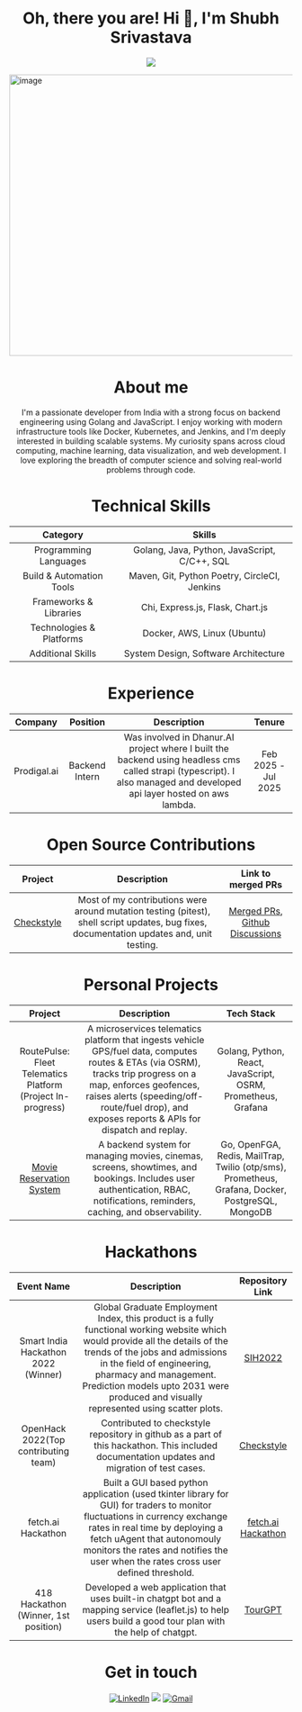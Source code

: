 
<h1 align="center">Oh, there you are! Hi 👋, I'm Shubh Srivastava</h1>
<p align="center">
  <a href="https://github.com/DenverCoder1/readme-typing-svg"><img src="https://readme-typing-svg.herokuapp.com?font=Time+New+Roman&color=cyan&size=25&center=true&vCenter=true&width=600&height=100&lines=नमस्ते+Hello+Привет+你好+salut;Computer+Science+Student+From+India;Hackathon+Master;Cloud+Engineering+Enthusiast;Love+To+Collaborate;Building+Strong+Communities"></a>
</p>

<img width="1500" height="500" alt="image" src="https://github.com/user-attachments/assets/b4190542-5d36-4c22-a142-64807e2fed07" />

<h1 align="center">About me</h1>
 
<p align="center">I'm a passionate developer from India with a strong focus on backend engineering using Golang and JavaScript. I enjoy working with modern infrastructure tools like Docker, Kubernetes, and Jenkins, and I'm deeply interested in building scalable systems. My curiosity spans across cloud computing, machine learning, data visualization, and web development. I love exploring the breadth of computer science and solving real-world problems through code.</p>

  
<h1 align="center">Technical Skills</h1>
<div align="center">

| Category | Skills |
| :---: | :---: |
| Programming Languages | Golang, Java, Python, JavaScript, C/C++, SQL |
| Build & Automation Tools | Maven, Git, Python Poetry, CircleCI, Jenkins |
| Frameworks & Libraries | Chi, Express.js, Flask, Chart.js |
| Technologies & Platforms | Docker, AWS, Linux (Ubuntu) |
| Additional Skills | System Design, Software Architecture |

</div>
<h1 align="center">Experience</h1>

| Company | Position | Description | Tenure |
| :---: | :---: | :---: | :---: |
| Prodigal.ai | Backend Intern | Was involved in Dhanur.AI project where I built the backend using headless cms called strapi (typescript). I also managed and developed api layer hosted on aws lambda. | Feb 2025 - Jul 2025 |

<h1 align="center">Open Source Contributions</h1>

| Project | Description | Link to merged PRs |
| :---: | :---: | :---: |
| [Checkstyle](https://github.com/checkstyle/checkstyle) | Most of my contributions were around mutation testing (pitest), shell script updates, bug fixes, documentation updates and, unit testing. | [Merged PRs](https://github.com/checkstyle/checkstyle/pulls?q=is%3Apr+author%3AThatSneakyCoder+is%3Aclosed), [Github Discussions](https://github.com/checkstyle/checkstyle/discussions?discussions_q=author%3AThatSneakyCoder+) | 


<h1 align="center">Personal Projects</h1>

| Project | Description | Tech Stack |
| :---: | :---: | :---: |
| RoutePulse: Fleet Telematics Platform (Project In-progress) | A microservices telematics platform that ingests vehicle GPS/fuel data, computes routes & ETAs (via OSRM), tracks trip progress on a map, enforces geofences, raises alerts (speeding/off-route/fuel drop), and exposes reports & APIs for dispatch and replay. | Golang, Python, React, JavaScript, OSRM, Prometheus, Grafana |
| [Movie Reservation System](https://github.com/ThatSneakyCoder/Movie-Reservation-System) | A backend system for managing movies, cinemas, screens, showtimes, and bookings. Includes user authentication, RBAC, notifications, reminders, caching, and observability. | Go, OpenFGA, Redis, MailTrap, Twilio (otp/sms), Prometheus, Grafana, Docker, PostgreSQL, MongoDB | 

<h1 align="center">Hackathons</h1>

| Event Name | Description | Repository Link |
| :---: | :---: | :---: |
| Smart India Hackathon 2022 (Winner) | Global Graduate Employment Index, this product is a fully functional working website which would provide all the details of the trends of the jobs and admissions in the field of engineering, pharmacy and management.  Prediction models upto 2031 were produced and visually represented using scatter plots. | [SIH2022](https://github.com/shubh220922/Global-Graduate-Employment-Index-SIH-2022-project-) |
| OpenHack 2022(Top contributing team) | Contributed to checkstyle repository in github as a part of this hackathon. This included documentation updates and migration of test cases. | [Checkstyle](https://github.com/checkstyle/checkstyle/pulls?q=is%3Apr+author%3Ashubh220922+is%3Aclosed) |
| fetch.ai Hackathon | Built a GUI based python application (used tkinter library for GUI) for traders to monitor fluctuations in currency exchange rates in real time by deploying a fetch uAgent that autonomouly monitors the rates and notifies the user when the rates cross user defined threshold.| [fetch.ai Hackathon](https://github.com/shubh220922/Fetch.ai-Hackathon-Project) |
| 418 Hackathon (Winner, 1st position) | Developed a web application that uses built-in chatgpt bot and a mapping service (leaflet.js) to help users build a good tour plan with the help of chatgpt. | [TourGPT](https://github.com/shubh220922/Aether-Hackathon-Project/tree/main) |


<!-- <h1 align="center">My blog posts</h1>

<h1 align="left">Technical blogs</h1> -->

<!-- | Blog Name | Description |
| :---: | :---: |
| nil | nil | -->
<!-- <p>Publishing soon</p> -->
 
 <h1 align="center">Get in touch</h1>
 
 <div align="center">


<a  href="https://www.linkedin.com/in/shubhtech/" target="_blank"><img alt="LinkedIn" src="https://img.shields.io/badge/linkedin%20-%230077B5.svg?&style=for-the-badge&logo=linkedin&logoColor=white" /></a>
<a href="https://twitter.com/ThatSneakyCoder" target="_blank"><img src="https://img.shields.io/badge/twitter-%2300acee.svg?&style=for-the-badge&logo=twitter&logoColor=white&alt=twitter" /></a>
<a href="mailto:shubh.officemail@gmail.com"><img  alt="Gmail" src="https://img.shields.io/badge/Gmail-D14836?style=for-the-badge&logo=gmail&logoColor=white" />
  </a> 

</div>








  
  
  

